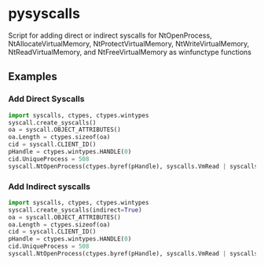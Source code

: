 # pysyscalls
Script for adding direct or indirect syscalls for NtOpenProcess, NtAllocateVirtualMemory, NtProtectVirtualMemory, NtWriteVirtualMemory, NtReadVirtualMemory, and NtFreeVirtualMemory as winfunctype functions

## Examples

### Add Direct Syscalls

```python
import syscalls, ctypes, ctypes.wintypes
syscall.create_syscalls()
oa = syscall.OBJECT_ATTRIBUTES()
oa.Length = ctypes.sizeof(oa)
cid = syscall.CLIENT_ID()
pHandle = ctypes.wintypes.HANDLE(0)
cid.UniqueProcess = 508
syscall.NtOpenProcess(ctypes.byref(pHandle), syscalls.VmRead | syscalls.VmWrite | syscalls.VmOperation, ctypes.byref(oa), ctypes.byref(cid))
```

### Add Indirect syscalls

```python
import syscalls, ctypes, ctypes.wintypes
syscall.create_syscalls(indirect=True)
oa = syscall.OBJECT_ATTRIBUTES()
oa.Length = ctypes.sizeof(oa)
cid = syscall.CLIENT_ID()
pHandle = ctypes.wintypes.HANDLE(0)
cid.UniqueProcess = 508
syscall.NtOpenProcess(ctypes.byref(pHandle), syscalls.VmRead | syscalls.VmWrite | syscalls.VmOperation, ctypes.byref(oa), ctypes.byref(cid))
```
